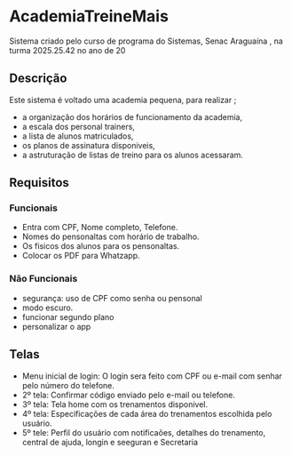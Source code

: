 # AcademiaTreineMais
Sistema criado pelo curso de programa do Sistemas, Senac Araguaína , na turma 2025.25.42 no ano de 20

## Descrição
Este sistema é voltado uma academia pequena, para realizar ;
- a organização dos  horários de  funcionamento da academia,
- a escala dos personal trainers,
- a lista de alunos matriculados,
- os planos de assinatura disponiveis,
- a astruturação de listas de treino para os alunos acessaram.
## Requisitos
### Funcionais
- Entra com CPF, Nome completo, Telefone.
- Nomes do pensonaltas com horário de trabalho.
- Os fisicos dos alunos para os pensonaltas.
- Colocar os PDF para Whatzapp.
### Não Funcionais
- segurança: uso de CPF como senha ou pensonal 
- modo escuro.
- funcionar segundo plano
- personalizar o app
## Telas
- Menu inicial de login:
O login sera feito com CPF ou e-mail com senhar pelo número do telefone.
- 2º tela:
Confirmar código enviado pelo e-mail ou telefone.
- 3º tela:
Tela home com os trenamentos disponivel.
- 4º tela:
Especificações de cada área do trenamentos escolhida pelo usuário.
- 5º tele:
Perfil do usuário com notificaões, detalhes do trenamento, central de ajuda, longin e seeguran e Secretaria
